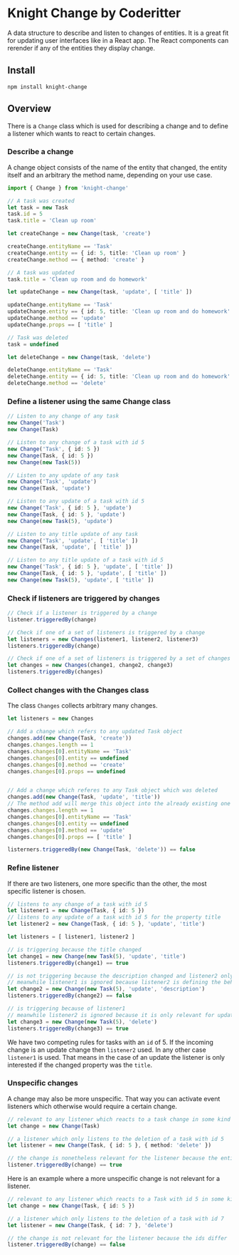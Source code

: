 # Knight Change by Coderitter

A data structure to describe and listen to changes of entities. It is a great fit for updating user interfaces like in a React app. The React components can rerender if any of the entities they display change.

## Install

`npm install knight-change`

## Overview

There is a `Change` class which is used for describing a change and to define a listener which wants to react to certain changes.

### Describe a change

A change object consists of the name of the entity that changed, the entity itself and an arbitrary the method name, depending on your use case.

```typescript
import { Change } from 'knight-change'

// A task was created
let task = new Task
task.id = 5
task.title = 'Clean up room'

let createChange = new Change(task, 'create')

createChange.entityName == 'Task'
createChange.entity == { id: 5, title: 'Clean up room' }
createChange.method == { method: 'create' }

// A task was updated
task.title = 'Clean up room and do homework'

let updateChange = new Change(task, 'update', [ 'title' ])

updateChange.entityName == 'Task'
updateChange.entity == { id: 5, title: 'Clean up room and do homework' }
updateChange.method == 'update'
updateChange.props == [ 'title' ]

// Task was deleted
task = undefined

let deleteChange = new Change(task, 'delete')

deleteChange.entityName == 'Task'
deleteChange.entity == { id: 5, title: 'Clean up room and do homework' }
deleteChange.method == 'delete'
```

### Define a listener using the same Change class

```typescript
// Listen to any change of any task
new Change('Task')
new Change(Task)

// Listen to any change of a task with id 5
new Change('Task', { id: 5 })
new Change(Task, { id: 5 })
new Change(new Task(5))

// Listen to any update of any task
new Change('Task', 'update')
new Change(Task, 'update')

// Listen to any update of a task with id 5
new Change('Task', { id: 5 }, 'update')
new Change(Task, { id: 5 }, 'update')
new Change(new Task(5), 'update')

// Listen to any title update of any task
new Change('Task', 'update', [ 'title' ])
new Change(Task, 'update', [ 'title' ])

// Listen to any title update of a task with id 5
new Change('Task', { id: 5 }, 'update', [ 'title' ])
new Change(Task, { id: 5 }, 'update', [ 'title' ])
new Change(new Task(5), 'update', [ 'title' ])
```

### Check if listeners are triggered by changes

```typescript
// Check if a listener is triggered by a change
listener.triggeredBy(change)

// Check if one of a set of listeners is triggered by a change
let listeners = new Changes(listener1, listener2, listener3)
listeners.triggeredBy(change)

// Check if one of a set of listeners is triggered by a set of changes
let changes = new Changes(change1, change2, change3)
listeners.triggeredBy(changes)
```

### Collect changes with the Changes class

The class `Changes` collects arbitrary many changes.

```typescript
let listeners = new Changes

// Add a change which refers to any updated Task object
changes.add(new Change(Task, 'create'))
changes.changes.length == 1
changes.changes[0].entityName == 'Task'
changes.changes[0].entity == undefined
changes.changes[0].method == 'create'
changes.changes[0].props == undefined


// Add a change which referes to any Task object which was deleted
changes.add(new Change(Task, 'update', 'title'))
// The method add will merge this object into the already existing one
changes.changes.length == 1
changes.changes[0].entityName == 'Task'
changes.changes[0].entity == undefined
changes.changes[0].method == 'update'
changes.changes[0].props == [ 'title' ]

listerners.triggeredBy(new Change(Task, 'delete')) == false
```

### Refine listener

If there are two listeners, one more specific than the other, the most specific listener is chosen.

```typescript
// listens to any change of a task with id 5
let listener1 = new Change(Task, { id: 5 })
// listens to any update of a task with id 5 for the property title
let listener2 = new Change(Task, { id: 5 }, 'update', 'title')

let listeners = [ listener1, listener2 ]

// is triggering because the title changed
let change1 = new Change(new Task(5), 'update', 'title')
listeners.triggeredBy(change1) == true

// is not triggering because the description changed and listener2 only listens to title changes
// meanwhile listener1 is ignored because listener2 is defining the behaviour for updates
let change2 = new Change(new Task(5), 'update', 'description')
listeners.triggeredBy(change2) == false

// is triggering because of listener1
// meanwhile listener2 is ignored because it is only relevant for updates
let change3 = new Change(new Task(5), 'delete')
listeners.triggeredBy(change3) == true
```

We have two competing rules for tasks with an `id` of 5. If the incoming change is an update change then `listener2` used. In any other case `listener1` is used. That means in the case of an update the listener is only interested if the changed property was the `title`.

### Unspecific changes

A change may also be more unspecific. That way you can activate event listeners which otherwise would require a certain change.

```typescript
// relevant to any listener which reacts to a task change in some kind of way
let change = new Change(Task)

// a listener which only listens to the deletion of a task with id 5
let listener = new Change(Task, { id: 5 }, { method: 'delete' })

// the change is nonetheless relevant for the listener because the entity name is the same
listener.triggeredBy(change) == true
```

Here is an example where a more unspecific change is not relevant for a listener.

```typescript
// relevant to any listener which reacts to a Task with id 5 in some kind of way
let change = new Change(Task, { id: 5 })

// a listener which only listens to the deletion of a task with id 7
let listener = new Change(Task, { id: 7 }, 'delete')

// the change is not relevant for the listener because the ids differ
listener.triggeredBy(change) == false
```
